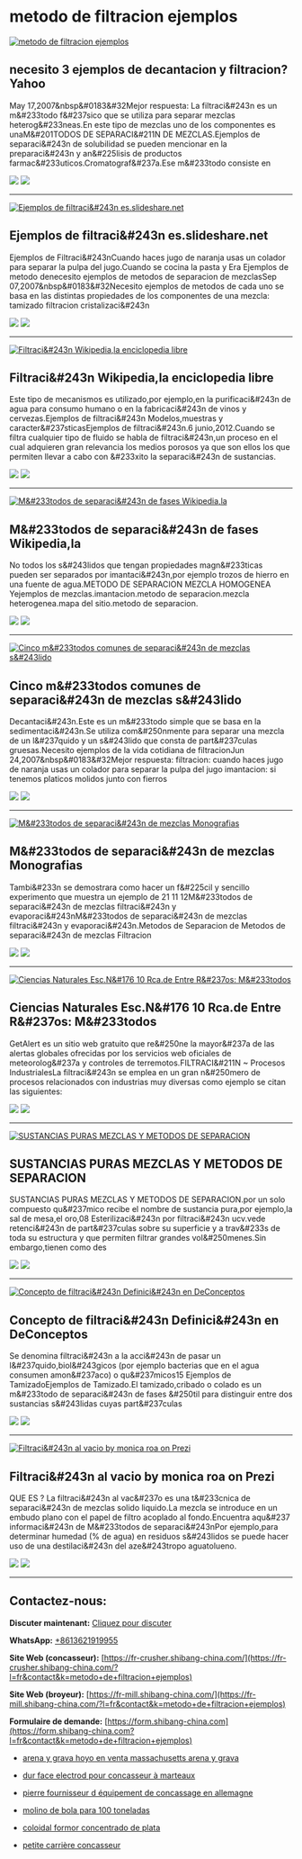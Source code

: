 # metodo de filtracion ejemplos

<a href="https://swt.shibang-china.com/?l=fr&img&k=metodo+de+filtracion+ejemplos" target="_blank">![metodo de filtracion ejemplos](http://static.shibang-china.com/all-800x300/1334.jpg)</a>

## necesito 3 ejemplos de decantacion y filtracion? Yahoo
May 17,2007&nbsp&#0183&#32Mejor respuesta: La filtraci&#243n es un m&#233todo f&#237sico que se utiliza para separar mezclas heterog&#233neas.En este tipo de mezclas uno de los componentes es unaM&#201TODOS DE SEPARACI&#211N DE MEZCLAS.Ejemplos de separaci&#243n de solubilidad se pueden mencionar en la preparaci&#243n y an&#225lisis de productos farmac&#233uticos.Cromatograf&#237a.Ese m&#233todo consiste en


<a href="https://whatsapp.shibangsoft.com/WhatsApp.php" target="_blank" title="WhatsApp">![](http://static.shibang-china.com/icon/whatsapp.png)</a> <a href="https://swt.shibang-china.com/?l=fr&icon&k=metodo+de+filtracion+ejemplos" target="_blank">![](http://static.shibang-china.com/icon/chat-fr.png)</a>

---

<a href="https://swt.shibang-china.com/?l=fr&img&k=metodo+de+filtracion+ejemplos" target="_blank">![Ejemplos de filtraci&#243n es.slideshare.net](http://static.shibang-china.com/all-800x300/140.jpg)</a>

## Ejemplos de filtraci&#243n es.slideshare.net
Ejemplos de Filtraci&#243nCuando haces jugo de naranja usas un colador para separar la pulpa del jugo.Cuando se cocina la pasta y Era Ejemplos de metodo denecesito ejemplos de metodos de separacion de mezclasSep 07,2007&nbsp&#0183&#32Necesito ejemplos de metodos de cada uno se basa en las distintas propiedades de los componentes de una mezcla: tamizado filtracion cristalizaci&#243n


<a href="https://whatsapp.shibangsoft.com/WhatsApp.php" target="_blank" title="WhatsApp">![](http://static.shibang-china.com/icon/whatsapp.png)</a> <a href="https://swt.shibang-china.com/?l=fr&icon&k=metodo+de+filtracion+ejemplos" target="_blank">![](http://static.shibang-china.com/icon/chat-fr.png)</a>

---

<a href="https://swt.shibang-china.com/?l=fr&img&k=metodo+de+filtracion+ejemplos" target="_blank">![Filtraci&#243n Wikipedia,la enciclopedia libre](http://static.shibang-china.com/all-800x300/631.jpg)</a>

## Filtraci&#243n Wikipedia,la enciclopedia libre
Este tipo de mecanismos es utilizado,por ejemplo,en la purificaci&#243n de agua para consumo humano o en la fabricaci&#243n de vinos y cervezas.Ejemplos de filtraci&#243n Modelos,muestras y caracter&#237sticasEjemplos de filtraci&#243n.6 junio,2012.Cuando se filtra cualquier tipo de fluido se habla de filtraci&#243n,un proceso en el cual adquieren gran relevancia los medios porosos ya que son ellos los que permiten llevar a cabo con &#233xito la separaci&#243n de sustancias.


<a href="https://whatsapp.shibangsoft.com/WhatsApp.php" target="_blank" title="WhatsApp">![](http://static.shibang-china.com/icon/whatsapp.png)</a> <a href="https://swt.shibang-china.com/?l=fr&icon&k=metodo+de+filtracion+ejemplos" target="_blank">![](http://static.shibang-china.com/icon/chat-fr.png)</a>

---

<a href="https://swt.shibang-china.com/?l=fr&img&k=metodo+de+filtracion+ejemplos" target="_blank">![M&#233todos de separaci&#243n de fases Wikipedia,la](http://static.shibang-china.com/all-800x300/525.jpg)</a>

## M&#233todos de separaci&#243n de fases Wikipedia,la
No todos los s&#243lidos que tengan propiedades magn&#233ticas pueden ser separados por imantaci&#243n,por ejemplo trozos de hierro en una fuente de agua.METODO DE SEPARACION MEZCLA HOMOGENEA Yejemplos de mezclas.imantacion.metodo de separacion.mezcla heterogenea.mapa del sitio.metodo de separacion.


<a href="https://whatsapp.shibangsoft.com/WhatsApp.php" target="_blank" title="WhatsApp">![](http://static.shibang-china.com/icon/whatsapp.png)</a> <a href="https://swt.shibang-china.com/?l=fr&icon&k=metodo+de+filtracion+ejemplos" target="_blank">![](http://static.shibang-china.com/icon/chat-fr.png)</a>

---

<a href="https://swt.shibang-china.com/?l=fr&img&k=metodo+de+filtracion+ejemplos" target="_blank">![Cinco m&#233todos comunes de separaci&#243n de mezclas s&#243lido](http://static.shibang-china.com/all-800x300/870.jpg)</a>

## Cinco m&#233todos comunes de separaci&#243n de mezclas s&#243lido
Decantaci&#243n.Este es un m&#233todo simple que se basa en la sedimentaci&#243n.Se utiliza com&#250nmente para separar una mezcla de un l&#237quido y un s&#243lido que consta de part&#237culas gruesas.Necesito ejemplos de la vida cotidiana de filtracionJun 24,2007&nbsp&#0183&#32Mejor respuesta: filtracion: cuando haces jugo de naranja usas un colador para separar la pulpa del jugo imantacion: si tenemos platicos molidos junto con fierros


<a href="https://whatsapp.shibangsoft.com/WhatsApp.php" target="_blank" title="WhatsApp">![](http://static.shibang-china.com/icon/whatsapp.png)</a> <a href="https://swt.shibang-china.com/?l=fr&icon&k=metodo+de+filtracion+ejemplos" target="_blank">![](http://static.shibang-china.com/icon/chat-fr.png)</a>

---

<a href="https://swt.shibang-china.com/?l=fr&img&k=metodo+de+filtracion+ejemplos" target="_blank">![M&#233todos de separaci&#243n de mezclas Monografias](http://static.shibang-china.com/all-800x300/1423.jpg)</a>

## M&#233todos de separaci&#243n de mezclas Monografias
Tambi&#233n se demostrara como hacer un f&#225cil y sencillo experimento que muestra un ejemplo de 21 11 12M&#233todos de separaci&#243n de mezclas filtraci&#243n y evaporaci&#243nM&#233todos de separaci&#243n de mezclas filtraci&#243n y evaporaci&#243n.Metodos de Separacion de Metodos de separaci&#243n de mezclas Filtracion


<a href="https://whatsapp.shibangsoft.com/WhatsApp.php" target="_blank" title="WhatsApp">![](http://static.shibang-china.com/icon/whatsapp.png)</a> <a href="https://swt.shibang-china.com/?l=fr&icon&k=metodo+de+filtracion+ejemplos" target="_blank">![](http://static.shibang-china.com/icon/chat-fr.png)</a>

---

<a href="https://swt.shibang-china.com/?l=fr&img&k=metodo+de+filtracion+ejemplos" target="_blank">![Ciencias Naturales Esc.N&#176 10 Rca.de Entre R&#237os: M&#233todos](http://static.shibang-china.com/all-800x300/832.jpg)</a>

## Ciencias Naturales Esc.N&#176 10 Rca.de Entre R&#237os: M&#233todos
GetAlert es un sitio web gratuito que re&#250ne la mayor&#237a de las alertas globales ofrecidas por los servicios web oficiales de meteorolog&#237a y controles de terremotos.FILTRACI&#211N ~ Procesos IndustrialesLa filtraci&#243n se emplea en un gran n&#250mero de procesos relacionados con industrias muy diversas como ejemplo se citan las siguientes:


<a href="https://whatsapp.shibangsoft.com/WhatsApp.php" target="_blank" title="WhatsApp">![](http://static.shibang-china.com/icon/whatsapp.png)</a> <a href="https://swt.shibang-china.com/?l=fr&icon&k=metodo+de+filtracion+ejemplos" target="_blank">![](http://static.shibang-china.com/icon/chat-fr.png)</a>

---

<a href="https://swt.shibang-china.com/?l=fr&img&k=metodo+de+filtracion+ejemplos" target="_blank">![SUSTANCIAS PURAS MEZCLAS Y METODOS DE SEPARACION](http://static.shibang-china.com/all-800x300/217.jpg)</a>

## SUSTANCIAS PURAS MEZCLAS Y METODOS DE SEPARACION
SUSTANCIAS PURAS MEZCLAS Y METODOS DE SEPARACION.por un solo compuesto qu&#237mico recibe el nombre de sustancia pura,por ejemplo,la sal de mesa,el oro,08 Esterilizaci&#243n por filtraci&#243n ucv.vede retenci&#243n de part&#237culas sobre su superficie y a trav&#233s de toda su estructura y que permiten filtrar grandes vol&#250menes.Sin embargo,tienen como des


<a href="https://whatsapp.shibangsoft.com/WhatsApp.php" target="_blank" title="WhatsApp">![](http://static.shibang-china.com/icon/whatsapp.png)</a> <a href="https://swt.shibang-china.com/?l=fr&icon&k=metodo+de+filtracion+ejemplos" target="_blank">![](http://static.shibang-china.com/icon/chat-fr.png)</a>

---

<a href="https://swt.shibang-china.com/?l=fr&img&k=metodo+de+filtracion+ejemplos" target="_blank">![Concepto de filtraci&#243n Definici&#243n en DeConceptos](http://static.shibang-china.com/all-800x300/821.jpg)</a>

## Concepto de filtraci&#243n Definici&#243n en DeConceptos
Se denomina filtraci&#243n a la acci&#243n de pasar un l&#237quido,biol&#243gicos (por ejemplo bacterias que en el agua consumen amon&#237aco) o qu&#237micos15 Ejemplos de TamizadoEjemplos de Tamizado.El tamizado,cribado o colado es un m&#233todo de separaci&#243n de fases &#250til para distinguir entre dos sustancias s&#243lidas cuyas part&#237culas


<a href="https://whatsapp.shibangsoft.com/WhatsApp.php" target="_blank" title="WhatsApp">![](http://static.shibang-china.com/icon/whatsapp.png)</a> <a href="https://swt.shibang-china.com/?l=fr&icon&k=metodo+de+filtracion+ejemplos" target="_blank">![](http://static.shibang-china.com/icon/chat-fr.png)</a>

---

<a href="https://swt.shibang-china.com/?l=fr&img&k=metodo+de+filtracion+ejemplos" target="_blank">![Filtraci&#243n al vacio by monica roa on Prezi](http://static.shibang-china.com/all-800x300/250.jpg)</a>

## Filtraci&#243n al vacio by monica roa on Prezi
QUE ES ? La filtraci&#243n al vac&#237o es una t&#233cnica de separaci&#243n de mezclas solido liquido.La mezcla se introduce en un embudo plano con el papel de filtro acoplado al fondo.Encuentra aqu&#237 informaci&#243n de M&#233todos de separaci&#243nPor ejemplo,para determinar humedad (% de agua) en residuos s&#243lidos se puede hacer uso de una destilaci&#243n del aze&#243tropo aguatolueno.


<a href="https://whatsapp.shibangsoft.com/WhatsApp.php" target="_blank" title="WhatsApp">![](http://static.shibang-china.com/icon/whatsapp.png)</a> <a href="https://swt.shibang-china.com/?l=fr&icon&k=metodo+de+filtracion+ejemplos" target="_blank">![](http://static.shibang-china.com/icon/chat-fr.png)</a>

---
## Contactez-nous:

**Discuter maintenant:** [Cliquez pour discuter](https://swt.shibang-china.com?l=fr&contact&k=metodo+de+filtracion+ejemplos)

**WhatsApp:**  [+8613621919955](https://whatsapp.shibangsoft.com/WhatsApp.php)

**Site Web (concasseur):** [https://fr-crusher.shibang-china.com/](https://fr-crusher.shibang-china.com/?l=fr&contact&k=metodo+de+filtracion+ejemplos)

**Site Web (broyeur):** [https://fr-mill.shibang-china.com/](https://fr-mill.shibang-china.com/?l=fr&contact&k=metodo+de+filtracion+ejemplos)

**Formulaire de demande:** [https://form.shibang-china.com](https://form.shibang-china.com?l=fr&contact&k=metodo+de+filtracion+ejemplos)

* [arena y grava hoyo en venta massachusetts arena y grava](../63/arena%20y%20grava%20hoyo%20en%20venta%20massachusetts%20arena%20y%20grava.md)

* [dur face electrod pour concasseur à marteaux](../65/dur%20face%20electrod%20pour%20concasseur%20%C3%A0%20marteaux.md)

* [pierre fournisseur d équipement de concassage en allemagne](../65/pierre%20fournisseur%20d%20%C3%A9quipement%20de%20concassage%20en%20allemagne.md)

* [molino de bola para 100 toneladas](../63/molino%20de%20bola%20para%20100%20toneladas.md)

* [coloidal formor concentrado de plata](../64/coloidal%20formor%20concentrado%20de%20plata.md)

* [petite carrière concasseur](../65/petite%20carri%C3%A8re%20concasseur.md)